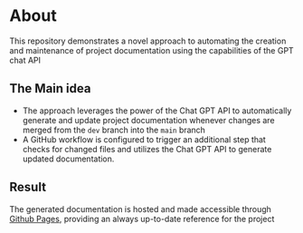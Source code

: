 # About

This repository demonstrates a novel approach to automating the creation and maintenance of project documentation using the capabilities of the GPT chat API

## The Main idea
* The approach leverages the power of the Chat GPT API to automatically generate and update project documentation whenever changes are merged from the `dev` branch into the `main` branch
* A GitHub workflow is configured to trigger an additional step that checks for changed files and utilizes the Chat GPT API to generate updated documentation.

## Result
The generated documentation is hosted and made accessible through [Github Pages](https://igorgorbenko.github.io/gpt_doc_generator/), providing an always up-to-date reference for the project